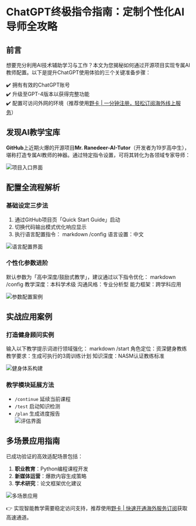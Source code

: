 # ChatGPT终极指令指南：定制个性化AI导师全攻略

## 前言
想要充分利用AI技术辅助学习与工作？本文为您揭秘如何通过开源项目实现专属AI教师配置。以下是提升ChatGPT使用体验的三个关键准备步骤：

✔️ 拥有有效的ChatGPT账号  
✔️ 升级至GPT-4版本以获得完整功能  
✔️ 配置可访问外网的环境（推荐使用[野卡 | 一分钟注册，轻松订阅海外线上服务](https://bbtdd.com/yeka)）

## 发现AI教学宝库
**GitHub**上近期火爆的开源项目**Mr. Ranedeer-AI-Tutor**（开发者为19岁高中生），堪称打造专属AI教师的神器。通过特定指令设置，可将其转化为各领域专家导师：

![项目入口界面](https://bbtdd.com/wp-content/uploads/img/27714199669.webp)

## 配置全流程解析
### 基础设定三步法
1. 通过GitHub项目页「Quick Start Guide」启动  
2. 切换代码输出模式优化响应显示  
3. 执行语言配置指令：
markdown
/config
语言设置：中文


![语言配置界面](https://bbtdd.com/wp-content/uploads/img/7324151630.webp)

### 个性化参数进阶
默认参数为「高中深度/鼓励式教学」，建议通过以下指令优化：
markdown
/config
教学深度：本科学术级
沟通风格：专业分析型
能力框架：跨学科应用

![参数配置案例](https://bbtdd.com/wp-content/uploads/img/558378301.webp)

## 实战应用案例
### 打造健身顾问实例
输入以下教学提示词进行领域强化：
markdown
/start
角色定位：资深健身教练
教学要求：生成可执行的3周训练计划
知识深度：NASM认证教练标准

![健身体系构建](https://bbtdd.com/wp-content/uploads/img/1994705767.webp)

### 教学模块延展方法
- `/continue` 延续当前课程  
- `/test` 启动知识检测  
- `/plan` 生成进度报告  
![评估界面](https://bbtdd.com/wp-content/uploads/img/66966326732.webp)

## 多场景应用指南
已成功验证的高效适配场景包括：

1. **职业教育**：Python编程课程开发  
2. **新媒体运营**：爆款内容生成策略  
3. **学术研究**：论文框架优化建议  

![多场景应用](https://bbtdd.com/wp-content/uploads/img/46120115945.webp)

👉 实现智能教学需要稳定访问支持，推荐使用[野卡 | 快速开通海外服务订阅](https://bbtdd.com/yeka)获取高速通道。